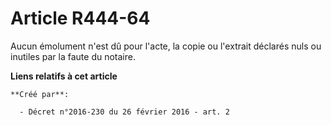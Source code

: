 # Article R444-64

Aucun émolument n'est dû pour l'acte, la copie ou l'extrait déclarés nuls ou inutiles par la faute du notaire.

**Liens relatifs à cet article**

	**Créé par**:

	  - Décret n°2016-230 du 26 février 2016 - art. 2
